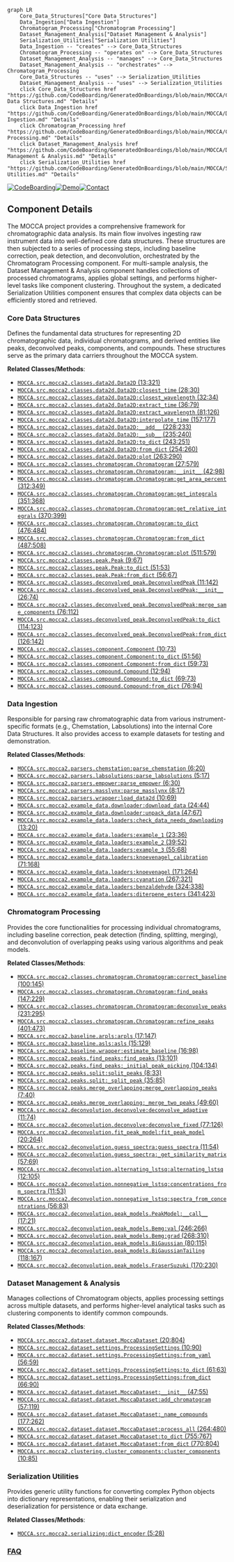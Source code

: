```mermaid
graph LR
    Core_Data_Structures["Core Data Structures"]
    Data_Ingestion["Data Ingestion"]
    Chromatogram_Processing["Chromatogram Processing"]
    Dataset_Management_Analysis["Dataset Management & Analysis"]
    Serialization_Utilities["Serialization Utilities"]
    Data_Ingestion -- "creates" --> Core_Data_Structures
    Chromatogram_Processing -- "operates on" --> Core_Data_Structures
    Dataset_Management_Analysis -- "manages" --> Core_Data_Structures
    Dataset_Management_Analysis -- "orchestrates" --> Chromatogram_Processing
    Core_Data_Structures -- "uses" --> Serialization_Utilities
    Dataset_Management_Analysis -- "uses" --> Serialization_Utilities
    click Core_Data_Structures href "https://github.com/CodeBoarding/GeneratedOnBoardings/blob/main/MOCCA/Core Data Structures.md" "Details"
    click Data_Ingestion href "https://github.com/CodeBoarding/GeneratedOnBoardings/blob/main/MOCCA/Data Ingestion.md" "Details"
    click Chromatogram_Processing href "https://github.com/CodeBoarding/GeneratedOnBoardings/blob/main/MOCCA/Chromatogram Processing.md" "Details"
    click Dataset_Management_Analysis href "https://github.com/CodeBoarding/GeneratedOnBoardings/blob/main/MOCCA/Dataset Management & Analysis.md" "Details"
    click Serialization_Utilities href "https://github.com/CodeBoarding/GeneratedOnBoardings/blob/main/MOCCA/Serialization Utilities.md" "Details"
```
[![CodeBoarding](https://img.shields.io/badge/Generated%20by-CodeBoarding-9cf?style=flat-square)](https://github.com/CodeBoarding/CodeBoarding)[![Demo](https://img.shields.io/badge/Try%20our-Demo-blue?style=flat-square)](https://www.codeboarding.org/demo)[![Contact](https://img.shields.io/badge/Contact%20us%20-%20contact@codeboarding.org-lightgrey?style=flat-square)](mailto:contact@codeboarding.org)

## Component Details

The MOCCA project provides a comprehensive framework for chromatographic data analysis. Its main flow involves ingesting raw instrument data into well-defined core data structures. These structures are then subjected to a series of processing steps, including baseline correction, peak detection, and deconvolution, orchestrated by the Chromatogram Processing component. For multi-sample analysis, the Dataset Management & Analysis component handles collections of processed chromatograms, applies global settings, and performs higher-level tasks like component clustering. Throughout the system, a dedicated Serialization Utilities component ensures that complex data objects can be efficiently stored and retrieved.

### Core Data Structures
Defines the fundamental data structures for representing 2D chromatographic data, individual chromatograms, and derived entities like peaks, deconvolved peaks, components, and compounds. These structures serve as the primary data carriers throughout the MOCCA system.


**Related Classes/Methods**:

- <a href="https://github.com/Bayer-Group/MOCCA/blob/master/src/mocca2/classes/data2d.py#L13-L321" target="_blank" rel="noopener noreferrer">`MOCCA.src.mocca2.classes.data2d.Data2D` (13:321)</a>
- <a href="https://github.com/Bayer-Group/MOCCA/blob/master/src/mocca2/classes/data2d.py#L28-L30" target="_blank" rel="noopener noreferrer">`MOCCA.src.mocca2.classes.data2d.Data2D:closest_time` (28:30)</a>
- <a href="https://github.com/Bayer-Group/MOCCA/blob/master/src/mocca2/classes/data2d.py#L32-L34" target="_blank" rel="noopener noreferrer">`MOCCA.src.mocca2.classes.data2d.Data2D:closest_wavelength` (32:34)</a>
- <a href="https://github.com/Bayer-Group/MOCCA/blob/master/src/mocca2/classes/data2d.py#L36-L79" target="_blank" rel="noopener noreferrer">`MOCCA.src.mocca2.classes.data2d.Data2D:extract_time` (36:79)</a>
- <a href="https://github.com/Bayer-Group/MOCCA/blob/master/src/mocca2/classes/data2d.py#L81-L126" target="_blank" rel="noopener noreferrer">`MOCCA.src.mocca2.classes.data2d.Data2D:extract_wavelength` (81:126)</a>
- <a href="https://github.com/Bayer-Group/MOCCA/blob/master/src/mocca2/classes/data2d.py#L157-L177" target="_blank" rel="noopener noreferrer">`MOCCA.src.mocca2.classes.data2d.Data2D:interpolate_time` (157:177)</a>
- <a href="https://github.com/Bayer-Group/MOCCA/blob/master/src/mocca2/classes/data2d.py#L228-L233" target="_blank" rel="noopener noreferrer">`MOCCA.src.mocca2.classes.data2d.Data2D:__add__` (228:233)</a>
- <a href="https://github.com/Bayer-Group/MOCCA/blob/master/src/mocca2/classes/data2d.py#L235-L240" target="_blank" rel="noopener noreferrer">`MOCCA.src.mocca2.classes.data2d.Data2D:__sub__` (235:240)</a>
- <a href="https://github.com/Bayer-Group/MOCCA/blob/master/src/mocca2/classes/data2d.py#L243-L251" target="_blank" rel="noopener noreferrer">`MOCCA.src.mocca2.classes.data2d.Data2D:to_dict` (243:251)</a>
- <a href="https://github.com/Bayer-Group/MOCCA/blob/master/src/mocca2/classes/data2d.py#L254-L260" target="_blank" rel="noopener noreferrer">`MOCCA.src.mocca2.classes.data2d.Data2D:from_dict` (254:260)</a>
- <a href="https://github.com/Bayer-Group/MOCCA/blob/master/src/mocca2/classes/data2d.py#L263-L290" target="_blank" rel="noopener noreferrer">`MOCCA.src.mocca2.classes.data2d.Data2D:plot` (263:290)</a>
- <a href="https://github.com/Bayer-Group/MOCCA/blob/master/src/mocca2/classes/chromatogram.py#L27-L579" target="_blank" rel="noopener noreferrer">`MOCCA.src.mocca2.classes.chromatogram.Chromatogram` (27:579)</a>
- <a href="https://github.com/Bayer-Group/MOCCA/blob/master/src/mocca2/classes/chromatogram.py#L42-L98" target="_blank" rel="noopener noreferrer">`MOCCA.src.mocca2.classes.chromatogram.Chromatogram:__init__` (42:98)</a>
- <a href="https://github.com/Bayer-Group/MOCCA/blob/master/src/mocca2/classes/chromatogram.py#L312-L349" target="_blank" rel="noopener noreferrer">`MOCCA.src.mocca2.classes.chromatogram.Chromatogram:get_area_percent` (312:349)</a>
- <a href="https://github.com/Bayer-Group/MOCCA/blob/master/src/mocca2/classes/chromatogram.py#L351-L368" target="_blank" rel="noopener noreferrer">`MOCCA.src.mocca2.classes.chromatogram.Chromatogram:get_integrals` (351:368)</a>
- <a href="https://github.com/Bayer-Group/MOCCA/blob/master/src/mocca2/classes/chromatogram.py#L370-L399" target="_blank" rel="noopener noreferrer">`MOCCA.src.mocca2.classes.chromatogram.Chromatogram:get_relative_integrals` (370:399)</a>
- <a href="https://github.com/Bayer-Group/MOCCA/blob/master/src/mocca2/classes/chromatogram.py#L476-L484" target="_blank" rel="noopener noreferrer">`MOCCA.src.mocca2.classes.chromatogram.Chromatogram:to_dict` (476:484)</a>
- <a href="https://github.com/Bayer-Group/MOCCA/blob/master/src/mocca2/classes/chromatogram.py#L487-L508" target="_blank" rel="noopener noreferrer">`MOCCA.src.mocca2.classes.chromatogram.Chromatogram:from_dict` (487:508)</a>
- <a href="https://github.com/Bayer-Group/MOCCA/blob/master/src/mocca2/classes/chromatogram.py#L511-L579" target="_blank" rel="noopener noreferrer">`MOCCA.src.mocca2.classes.chromatogram.Chromatogram:plot` (511:579)</a>
- <a href="https://github.com/Bayer-Group/MOCCA/blob/master/src/mocca2/classes/peak.py#L9-L67" target="_blank" rel="noopener noreferrer">`MOCCA.src.mocca2.classes.peak.Peak` (9:67)</a>
- <a href="https://github.com/Bayer-Group/MOCCA/blob/master/src/mocca2/classes/peak.py#L51-L53" target="_blank" rel="noopener noreferrer">`MOCCA.src.mocca2.classes.peak.Peak:to_dict` (51:53)</a>
- <a href="https://github.com/Bayer-Group/MOCCA/blob/master/src/mocca2/classes/peak.py#L56-L67" target="_blank" rel="noopener noreferrer">`MOCCA.src.mocca2.classes.peak.Peak:from_dict` (56:67)</a>
- <a href="https://github.com/Bayer-Group/MOCCA/blob/master/src/mocca2/classes/deconvolved_peak.py#L11-L142" target="_blank" rel="noopener noreferrer">`MOCCA.src.mocca2.classes.deconvolved_peak.DeconvolvedPeak` (11:142)</a>
- <a href="https://github.com/Bayer-Group/MOCCA/blob/master/src/mocca2/classes/deconvolved_peak.py#L26-L74" target="_blank" rel="noopener noreferrer">`MOCCA.src.mocca2.classes.deconvolved_peak.DeconvolvedPeak:__init__` (26:74)</a>
- <a href="https://github.com/Bayer-Group/MOCCA/blob/master/src/mocca2/classes/deconvolved_peak.py#L76-L112" target="_blank" rel="noopener noreferrer">`MOCCA.src.mocca2.classes.deconvolved_peak.DeconvolvedPeak:merge_same_components` (76:112)</a>
- <a href="https://github.com/Bayer-Group/MOCCA/blob/master/src/mocca2/classes/deconvolved_peak.py#L114-L123" target="_blank" rel="noopener noreferrer">`MOCCA.src.mocca2.classes.deconvolved_peak.DeconvolvedPeak:to_dict` (114:123)</a>
- <a href="https://github.com/Bayer-Group/MOCCA/blob/master/src/mocca2/classes/deconvolved_peak.py#L126-L142" target="_blank" rel="noopener noreferrer">`MOCCA.src.mocca2.classes.deconvolved_peak.DeconvolvedPeak:from_dict` (126:142)</a>
- <a href="https://github.com/Bayer-Group/MOCCA/blob/master/src/mocca2/classes/component.py#L10-L73" target="_blank" rel="noopener noreferrer">`MOCCA.src.mocca2.classes.component.Component` (10:73)</a>
- <a href="https://github.com/Bayer-Group/MOCCA/blob/master/src/mocca2/classes/component.py#L51-L56" target="_blank" rel="noopener noreferrer">`MOCCA.src.mocca2.classes.component.Component:to_dict` (51:56)</a>
- <a href="https://github.com/Bayer-Group/MOCCA/blob/master/src/mocca2/classes/component.py#L59-L73" target="_blank" rel="noopener noreferrer">`MOCCA.src.mocca2.classes.component.Component:from_dict` (59:73)</a>
- <a href="https://github.com/Bayer-Group/MOCCA/blob/master/src/mocca2/classes/compound.py#L12-L94" target="_blank" rel="noopener noreferrer">`MOCCA.src.mocca2.classes.compound.Compound` (12:94)</a>
- <a href="https://github.com/Bayer-Group/MOCCA/blob/master/src/mocca2/classes/compound.py#L69-L73" target="_blank" rel="noopener noreferrer">`MOCCA.src.mocca2.classes.compound.Compound:to_dict` (69:73)</a>
- <a href="https://github.com/Bayer-Group/MOCCA/blob/master/src/mocca2/classes/compound.py#L76-L94" target="_blank" rel="noopener noreferrer">`MOCCA.src.mocca2.classes.compound.Compound:from_dict` (76:94)</a>


### Data Ingestion
Responsible for parsing raw chromatographic data from various instrument-specific formats (e.g., Chemstation, Labsolutions) into the internal Core Data Structures. It also provides access to example datasets for testing and demonstration.


**Related Classes/Methods**:

- <a href="https://github.com/Bayer-Group/MOCCA/blob/master/src/mocca2/parsers/chemstation.py#L6-L20" target="_blank" rel="noopener noreferrer">`MOCCA.src.mocca2.parsers.chemstation:parse_chemstation` (6:20)</a>
- <a href="https://github.com/Bayer-Group/MOCCA/blob/master/src/mocca2/parsers/labsolutions.py#L5-L17" target="_blank" rel="noopener noreferrer">`MOCCA.src.mocca2.parsers.labsolutions:parse_labsolutions` (5:17)</a>
- <a href="https://github.com/Bayer-Group/MOCCA/blob/master/src/mocca2/parsers/empower.py#L6-L30" target="_blank" rel="noopener noreferrer">`MOCCA.src.mocca2.parsers.empower:parse_empower` (6:30)</a>
- <a href="https://github.com/Bayer-Group/MOCCA/blob/master/src/mocca2/parsers/masslynx.py#L8-L17" target="_blank" rel="noopener noreferrer">`MOCCA.src.mocca2.parsers.masslynx:parse_masslynx` (8:17)</a>
- <a href="https://github.com/Bayer-Group/MOCCA/blob/master/src/mocca2/parsers/wrapper.py#L10-L69" target="_blank" rel="noopener noreferrer">`MOCCA.src.mocca2.parsers.wrapper:load_data2d` (10:69)</a>
- <a href="https://github.com/Bayer-Group/MOCCA/blob/master/src/mocca2/example_data/downloader.py#L24-L44" target="_blank" rel="noopener noreferrer">`MOCCA.src.mocca2.example_data.downloader:download_data` (24:44)</a>
- <a href="https://github.com/Bayer-Group/MOCCA/blob/master/src/mocca2/example_data/downloader.py#L47-L67" target="_blank" rel="noopener noreferrer">`MOCCA.src.mocca2.example_data.downloader:unpack_data` (47:67)</a>
- <a href="https://github.com/Bayer-Group/MOCCA/blob/master/src/mocca2/example_data/loaders.py#L13-L20" target="_blank" rel="noopener noreferrer">`MOCCA.src.mocca2.example_data.loaders:check_data_needs_downloading` (13:20)</a>
- <a href="https://github.com/Bayer-Group/MOCCA/blob/master/src/mocca2/example_data/loaders.py#L23-L36" target="_blank" rel="noopener noreferrer">`MOCCA.src.mocca2.example_data.loaders:example_1` (23:36)</a>
- <a href="https://github.com/Bayer-Group/MOCCA/blob/master/src/mocca2/example_data/loaders.py#L39-L52" target="_blank" rel="noopener noreferrer">`MOCCA.src.mocca2.example_data.loaders:example_2` (39:52)</a>
- <a href="https://github.com/Bayer-Group/MOCCA/blob/master/src/mocca2/example_data/loaders.py#L55-L68" target="_blank" rel="noopener noreferrer">`MOCCA.src.mocca2.example_data.loaders:example_3` (55:68)</a>
- <a href="https://github.com/Bayer-Group/MOCCA/blob/master/src/mocca2/example_data/loaders.py#L71-L168" target="_blank" rel="noopener noreferrer">`MOCCA.src.mocca2.example_data.loaders:knoevenagel_calibration` (71:168)</a>
- <a href="https://github.com/Bayer-Group/MOCCA/blob/master/src/mocca2/example_data/loaders.py#L171-L264" target="_blank" rel="noopener noreferrer">`MOCCA.src.mocca2.example_data.loaders:knoevenagel` (171:264)</a>
- <a href="https://github.com/Bayer-Group/MOCCA/blob/master/src/mocca2/example_data/loaders.py#L267-L321" target="_blank" rel="noopener noreferrer">`MOCCA.src.mocca2.example_data.loaders:cyanation` (267:321)</a>
- <a href="https://github.com/Bayer-Group/MOCCA/blob/master/src/mocca2/example_data/loaders.py#L324-L338" target="_blank" rel="noopener noreferrer">`MOCCA.src.mocca2.example_data.loaders:benzaldehyde` (324:338)</a>
- <a href="https://github.com/Bayer-Group/MOCCA/blob/master/src/mocca2/example_data/loaders.py#L341-L423" target="_blank" rel="noopener noreferrer">`MOCCA.src.mocca2.example_data.loaders:diterpene_esters` (341:423)</a>


### Chromatogram Processing
Provides the core functionalities for processing individual chromatograms, including baseline correction, peak detection (finding, splitting, merging), and deconvolution of overlapping peaks using various algorithms and peak models.


**Related Classes/Methods**:

- <a href="https://github.com/Bayer-Group/MOCCA/blob/master/src/mocca2/classes/chromatogram.py#L100-L145" target="_blank" rel="noopener noreferrer">`MOCCA.src.mocca2.classes.chromatogram.Chromatogram:correct_baseline` (100:145)</a>
- <a href="https://github.com/Bayer-Group/MOCCA/blob/master/src/mocca2/classes/chromatogram.py#L147-L229" target="_blank" rel="noopener noreferrer">`MOCCA.src.mocca2.classes.chromatogram.Chromatogram:find_peaks` (147:229)</a>
- <a href="https://github.com/Bayer-Group/MOCCA/blob/master/src/mocca2/classes/chromatogram.py#L231-L295" target="_blank" rel="noopener noreferrer">`MOCCA.src.mocca2.classes.chromatogram.Chromatogram:deconvolve_peaks` (231:295)</a>
- <a href="https://github.com/Bayer-Group/MOCCA/blob/master/src/mocca2/classes/chromatogram.py#L401-L473" target="_blank" rel="noopener noreferrer">`MOCCA.src.mocca2.classes.chromatogram.Chromatogram:refine_peaks` (401:473)</a>
- <a href="https://github.com/Bayer-Group/MOCCA/blob/master/src/mocca2/baseline/arpls.py#L17-L147" target="_blank" rel="noopener noreferrer">`MOCCA.src.mocca2.baseline.arpls:arpls` (17:147)</a>
- <a href="https://github.com/Bayer-Group/MOCCA/blob/master/src/mocca2/baseline/asls.py#L15-L129" target="_blank" rel="noopener noreferrer">`MOCCA.src.mocca2.baseline.asls:asls` (15:129)</a>
- <a href="https://github.com/Bayer-Group/MOCCA/blob/master/src/mocca2/baseline/wrapper.py#L16-L98" target="_blank" rel="noopener noreferrer">`MOCCA.src.mocca2.baseline.wrapper:estimate_baseline` (16:98)</a>
- <a href="https://github.com/Bayer-Group/MOCCA/blob/master/src/mocca2/peaks/find_peaks.py#L13-L101" target="_blank" rel="noopener noreferrer">`MOCCA.src.mocca2.peaks.find_peaks:find_peaks` (13:101)</a>
- <a href="https://github.com/Bayer-Group/MOCCA/blob/master/src/mocca2/peaks/find_peaks.py#L104-L134" target="_blank" rel="noopener noreferrer">`MOCCA.src.mocca2.peaks.find_peaks:_initial_peak_picking` (104:134)</a>
- <a href="https://github.com/Bayer-Group/MOCCA/blob/master/src/mocca2/peaks/split.py#L8-L33" target="_blank" rel="noopener noreferrer">`MOCCA.src.mocca2.peaks.split:split_peaks` (8:33)</a>
- <a href="https://github.com/Bayer-Group/MOCCA/blob/master/src/mocca2/peaks/split.py#L35-L85" target="_blank" rel="noopener noreferrer">`MOCCA.src.mocca2.peaks.split:_split_peak` (35:85)</a>
- <a href="https://github.com/Bayer-Group/MOCCA/blob/master/src/mocca2/peaks/merge_overlapping.py#L7-L40" target="_blank" rel="noopener noreferrer">`MOCCA.src.mocca2.peaks.merge_overlapping:merge_overlapping_peaks` (7:40)</a>
- <a href="https://github.com/Bayer-Group/MOCCA/blob/master/src/mocca2/peaks/merge_overlapping.py#L49-L60" target="_blank" rel="noopener noreferrer">`MOCCA.src.mocca2.peaks.merge_overlapping:_merge_two_peaks` (49:60)</a>
- <a href="https://github.com/Bayer-Group/MOCCA/blob/master/src/mocca2/deconvolution/deconvolve.py#L11-L74" target="_blank" rel="noopener noreferrer">`MOCCA.src.mocca2.deconvolution.deconvolve:deconvolve_adaptive` (11:74)</a>
- <a href="https://github.com/Bayer-Group/MOCCA/blob/master/src/mocca2/deconvolution/deconvolve.py#L77-L126" target="_blank" rel="noopener noreferrer">`MOCCA.src.mocca2.deconvolution.deconvolve:deconvolve_fixed` (77:126)</a>
- <a href="https://github.com/Bayer-Group/MOCCA/blob/master/src/mocca2/deconvolution/fit_peak_model.py#L20-L264" target="_blank" rel="noopener noreferrer">`MOCCA.src.mocca2.deconvolution.fit_peak_model:fit_peak_model` (20:264)</a>
- <a href="https://github.com/Bayer-Group/MOCCA/blob/master/src/mocca2/deconvolution/guess_spectra.py#L11-L54" target="_blank" rel="noopener noreferrer">`MOCCA.src.mocca2.deconvolution.guess_spectra:guess_spectra` (11:54)</a>
- <a href="https://github.com/Bayer-Group/MOCCA/blob/master/src/mocca2/deconvolution/guess_spectra.py#L57-L69" target="_blank" rel="noopener noreferrer">`MOCCA.src.mocca2.deconvolution.guess_spectra:_get_similarity_matrix` (57:69)</a>
- <a href="https://github.com/Bayer-Group/MOCCA/blob/master/src/mocca2/deconvolution/alternating_lstsq.py#L12-L105" target="_blank" rel="noopener noreferrer">`MOCCA.src.mocca2.deconvolution.alternating_lstsq:alternating_lstsq` (12:105)</a>
- <a href="https://github.com/Bayer-Group/MOCCA/blob/master/src/mocca2/deconvolution/nonnegative_lstsq.py#L11-L53" target="_blank" rel="noopener noreferrer">`MOCCA.src.mocca2.deconvolution.nonnegative_lstsq:concentrations_from_spectra` (11:53)</a>
- <a href="https://github.com/Bayer-Group/MOCCA/blob/master/src/mocca2/deconvolution/nonnegative_lstsq.py#L56-L83" target="_blank" rel="noopener noreferrer">`MOCCA.src.mocca2.deconvolution.nonnegative_lstsq:spectra_from_concentrations` (56:83)</a>
- <a href="https://github.com/Bayer-Group/MOCCA/blob/master/src/mocca2/deconvolution/peak_models.py#L17-L21" target="_blank" rel="noopener noreferrer">`MOCCA.src.mocca2.deconvolution.peak_models.PeakModel:__call__` (17:21)</a>
- <a href="https://github.com/Bayer-Group/MOCCA/blob/master/src/mocca2/deconvolution/peak_models.py#L246-L266" target="_blank" rel="noopener noreferrer">`MOCCA.src.mocca2.deconvolution.peak_models.Bemg:val` (246:266)</a>
- <a href="https://github.com/Bayer-Group/MOCCA/blob/master/src/mocca2/deconvolution/peak_models.py#L268-L310" target="_blank" rel="noopener noreferrer">`MOCCA.src.mocca2.deconvolution.peak_models.Bemg:grad` (268:310)</a>
- <a href="https://github.com/Bayer-Group/MOCCA/blob/master/src/mocca2/deconvolution/peak_models.py#L80-L115" target="_blank" rel="noopener noreferrer">`MOCCA.src.mocca2.deconvolution.peak_models.BiGaussian` (80:115)</a>
- <a href="https://github.com/Bayer-Group/MOCCA/blob/master/src/mocca2/deconvolution/peak_models.py#L118-L167" target="_blank" rel="noopener noreferrer">`MOCCA.src.mocca2.deconvolution.peak_models.BiGaussianTailing` (118:167)</a>
- <a href="https://github.com/Bayer-Group/MOCCA/blob/master/src/mocca2/deconvolution/peak_models.py#L170-L230" target="_blank" rel="noopener noreferrer">`MOCCA.src.mocca2.deconvolution.peak_models.FraserSuzuki` (170:230)</a>


### Dataset Management & Analysis
Manages collections of Chromatogram objects, applies processing settings across multiple datasets, and performs higher-level analytical tasks such as clustering components to identify common compounds.


**Related Classes/Methods**:

- <a href="https://github.com/Bayer-Group/MOCCA/blob/master/src/mocca2/dataset/dataset.py#L20-L804" target="_blank" rel="noopener noreferrer">`MOCCA.src.mocca2.dataset.dataset.MoccaDataset` (20:804)</a>
- <a href="https://github.com/Bayer-Group/MOCCA/blob/master/src/mocca2/dataset/settings.py#L10-L90" target="_blank" rel="noopener noreferrer">`MOCCA.src.mocca2.dataset.settings.ProcessingSettings` (10:90)</a>
- <a href="https://github.com/Bayer-Group/MOCCA/blob/master/src/mocca2/dataset/settings.py#L56-L59" target="_blank" rel="noopener noreferrer">`MOCCA.src.mocca2.dataset.settings.ProcessingSettings:from_yaml` (56:59)</a>
- <a href="https://github.com/Bayer-Group/MOCCA/blob/master/src/mocca2/dataset/settings.py#L61-L63" target="_blank" rel="noopener noreferrer">`MOCCA.src.mocca2.dataset.settings.ProcessingSettings:to_dict` (61:63)</a>
- <a href="https://github.com/Bayer-Group/MOCCA/blob/master/src/mocca2/dataset/settings.py#L66-L90" target="_blank" rel="noopener noreferrer">`MOCCA.src.mocca2.dataset.settings.ProcessingSettings:from_dict` (66:90)</a>
- <a href="https://github.com/Bayer-Group/MOCCA/blob/master/src/mocca2/dataset/dataset.py#L47-L55" target="_blank" rel="noopener noreferrer">`MOCCA.src.mocca2.dataset.dataset.MoccaDataset:__init__` (47:55)</a>
- <a href="https://github.com/Bayer-Group/MOCCA/blob/master/src/mocca2/dataset/dataset.py#L57-L119" target="_blank" rel="noopener noreferrer">`MOCCA.src.mocca2.dataset.dataset.MoccaDataset:add_chromatogram` (57:119)</a>
- <a href="https://github.com/Bayer-Group/MOCCA/blob/master/src/mocca2/dataset/dataset.py#L177-L262" target="_blank" rel="noopener noreferrer">`MOCCA.src.mocca2.dataset.dataset.MoccaDataset:_name_compounds` (177:262)</a>
- <a href="https://github.com/Bayer-Group/MOCCA/blob/master/src/mocca2/dataset/dataset.py#L264-L480" target="_blank" rel="noopener noreferrer">`MOCCA.src.mocca2.dataset.dataset.MoccaDataset:process_all` (264:480)</a>
- <a href="https://github.com/Bayer-Group/MOCCA/blob/master/src/mocca2/dataset/dataset.py#L755-L767" target="_blank" rel="noopener noreferrer">`MOCCA.src.mocca2.dataset.dataset.MoccaDataset:to_dict` (755:767)</a>
- <a href="https://github.com/Bayer-Group/MOCCA/blob/master/src/mocca2/dataset/dataset.py#L770-L804" target="_blank" rel="noopener noreferrer">`MOCCA.src.mocca2.dataset.dataset.MoccaDataset:from_dict` (770:804)</a>
- <a href="https://github.com/Bayer-Group/MOCCA/blob/master/src/mocca2/clustering/cluster_components.py#L10-L85" target="_blank" rel="noopener noreferrer">`MOCCA.src.mocca2.clustering.cluster_components:cluster_components` (10:85)</a>


### Serialization Utilities
Provides generic utility functions for converting complex Python objects into dictionary representations, enabling their serialization and deserialization for persistence or data exchange.


**Related Classes/Methods**:

- <a href="https://github.com/Bayer-Group/MOCCA/blob/master/src/mocca2/serializing.py#L5-L28" target="_blank" rel="noopener noreferrer">`MOCCA.src.mocca2.serializing:dict_encoder` (5:28)</a>




### [FAQ](https://github.com/CodeBoarding/GeneratedOnBoardings/tree/main?tab=readme-ov-file#faq)
